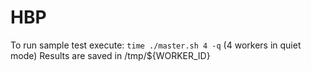 # HBP

To run sample test execute: `time ./master.sh 4 -q` (4 workers in quiet mode)
Results are saved in /tmp/${WORKER_ID}
